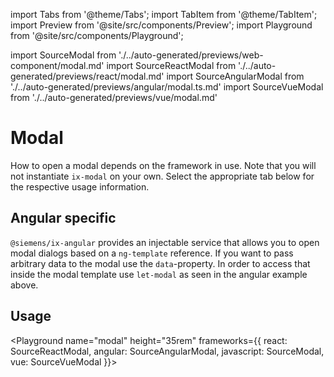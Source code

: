 import Tabs from '@theme/Tabs';
import TabItem from '@theme/TabItem';
import Preview from '@site/src/components/Preview';
import Playground from '@site/src/components/Playground';

import SourceModal from './../auto-generated/previews/web-component/modal.md'
import SourceReactModal from './../auto-generated/previews/react/modal.md'
import SourceAngularModal from './../auto-generated/previews/angular/modal.ts.md'
import SourceVueModal from './../auto-generated/previews/vue/modal.md'

# Modal

How to open a modal depends on the framework in use. Note that you will not instantiate `ix-modal` on your own.
Select the appropriate tab below for the respective usage information.

## Angular specific

`@siemens/ix-angular` provides an injectable service that allows you to open modal dialogs based on a `ng-template` reference.
If you want to pass arbitrary data to the modal use the `data`-property. In order to access that inside the modal template use `let-modal` as seen in the angular example above.

## Usage

<Playground
name="modal" height="35rem"
frameworks={{
  react: SourceReactModal,
  angular: SourceAngularModal,
  javascript: SourceModal,
  vue: SourceVueModal
}}>
</Playground>
